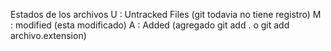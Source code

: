 Estados de los archivos
U : Untracked Files (git todavia no tiene registro)
M : modified (esta modificado)
A : Added (agregado git add . o git add archivo.extension) 
